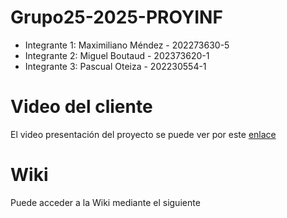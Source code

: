 # Grupo25-2025-PROYINF 
* Integrante 1: Maximiliano Méndez - 202273630-5
* Integrante 2: Miguel Boutaud - 202373620-1
 * Integrante 3: Pascual Oteiza - 202230554-1
# Video del cliente
El video presentación del proyecto se puede ver por este [enlace](https://aula.usm.cl/mod/resource/view.php?id=6926137)
# Wiki
Puede acceder a la Wiki mediante el siguiente
